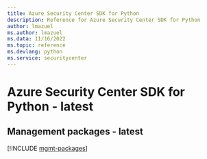 ```yaml
---
title: Azure Security Center SDK for Python
description: Reference for Azure Security Center SDK for Python
author: lmazuel
ms.author: lmazuel
ms.data: 11/16/2022
ms.topic: reference
ms.devlang: python
ms.service: securitycenter
---
```

# Azure Security Center SDK for Python - latest

## Management packages - latest
[!INCLUDE [mgmt-packages](security-center-mgmt-index.md)]